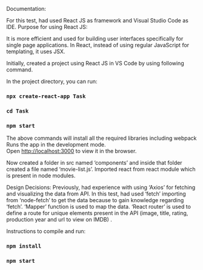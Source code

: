 Documentation:

For this test, had used React JS as framework and Visual Studio Code as IDE.
Purpose for using React JS:

  It is more efficient and used for building user interfaces specifically for single page applications. In React, instead of using regular JavaScript for templating, it uses JSX.
  
Initially, created a project using React JS in VS Code by using following command.

In the project directory, you can run:

### `npx create-react-app Task`
### `cd Task`
### `npm start`

The above commands will install all the required libraries including webpack 
Runs the app in the development mode.<br>
Open [http://localhost:3000](http://localhost:3000) to view it in the browser.

Now created a folder in src named ‘components’ and inside that folder created a file named ‘movie-list.js’. Imported react from react module which is present in node modules.

Design Decisions:
Previously, had experience with using ‘Axios’ for fetching and visualizing the data from API. In this test, had used ‘fetch’ importing from ‘node-fetch’ to get the data because to gain knowledge regarding ‘fetch’.
‘Mapper’ function is used to map the data.
‘React router’ is used to define a route for unique elements present in the API (image, title, rating, production year and url to view on IMDB) .

Instructions to compile and run:
### `npm install`
### `npm start`


